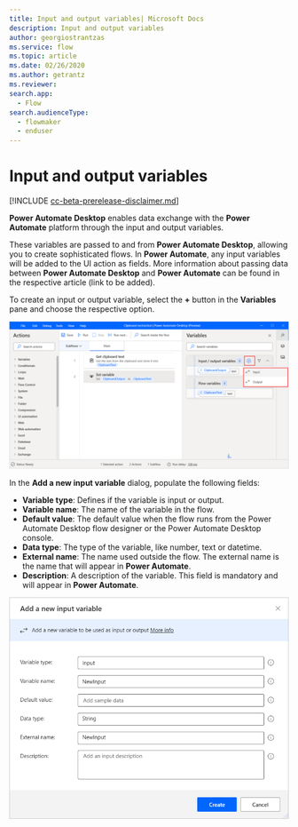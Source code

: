 ```yaml
---
title: Input and output variables| Microsoft Docs
description: Input and output variables
author: georgiostrantzas
ms.service: flow
ms.topic: article
ms.date: 02/26/2020
ms.author: getrantz
ms.reviewer:
search.app: 
  - Flow
search.audienceType: 
  - flowmaker
  - enduser
---
```


# Input and output variables

[!INCLUDE [cc-beta-prerelease-disclaimer.md](../../includes/cc-beta-prerelease-disclaimer.md)]

**Power Automate Desktop** enables data exchange with the **Power Automate** platform through the input and output variables.

These variables are passed to and from **Power Automate Desktop**, allowing you to create sophisticated flows. Ιn **Power Automate**, any input variables will be added to the UI action as fields. More information about passing data between **Power Automate Desktop** and **Power Automate** can be found in the respective article (link to be added).

To create an input or output variable, select the **+**  button in the **Variables** pane and choose the respective option.

![The plus button in the Variables pane to create new input and output variables.](media\input-output-variables\create-input-output-variable.png)

  
In the **Add a new input variable** dialog, populate the following fields:
- **Variable type**: Defines if the variable is input or output.
- **Variable name**: The name of the variable in the flow.
- **Default value**: The default value when the flow runs from the Power Automate Desktop flow designer or the Power Automate Desktop console.
- **Data type**: The type of the variable, like number, text or datetime.
- **External name**: The name used outside the flow. The external name is the name that will appear in **Power Automate**.
- **Description**: A description of the variable. This field is mandatory and will appear in **Power Automate**.

![The Add a new input variable dialog](media\input-output-variables\Add-new-input-variable-window.png)